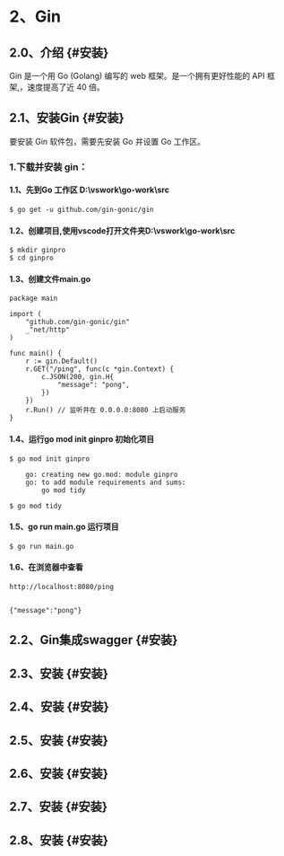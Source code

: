 # 2、Gin

## 2.0、介绍 {#安装}

Gin 是一个用 Go \(Golang\) 编写的 web 框架。是一个拥有更好性能的 API 框架,，速度提高了近 40 倍。

## 2.1、安装Gin {#安装}

要安装 Gin 软件包，需要先安装 Go 并设置 Go 工作区。

### 1.下载并安装 gin：

#### 1.1、先到Go 工作区 D:\vswork\go-work\src

```
$ go get -u github.com/gin-gonic/gin
```

#### 1.2、创建项目,使用vscode打开文件夹D:\vswork\go-work\src

```
$ mkdir ginpro
$ cd ginpro
```

#### 1.3、创建文件main.go

```
package main

import (
    "github.com/gin-gonic/gin"
    _"net/http"
)

func main() {
    r := gin.Default()
    r.GET("/ping", func(c *gin.Context) {
        c.JSON(200, gin.H{
            "message": "pong",
        })
    })
    r.Run() // 监听并在 0.0.0.0:8080 上启动服务
}
```

#### 1.4、运行go mod init ginpro 初始化项目

```
$ go mod init ginpro

    go: creating new go.mod: module ginpro
    go: to add module requirements and sums:
        go mod tidy

$ go mod tidy
```

#### 1.5、go run main.go 运行项目

```
$ go run main.go
```

#### 1.6、在浏览器中查看

```
http://localhost:8080/ping


{"message":"pong"}
```

#### 

## 2.2、Gin集成swagger {#安装}

## 2.3、安装 {#安装}

## 2.4、安装 {#安装}

## 2.5、安装 {#安装}

## 2.6、安装 {#安装}

## 2.7、安装 {#安装}

## 2.8、安装 {#安装}



